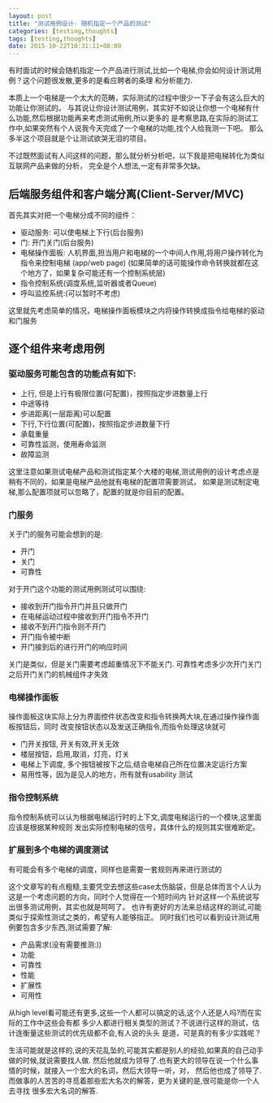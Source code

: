```yaml
---
layout: post
title: "测试用例设计- 随机指定一个产品的测试"
categories: [testing,thoughts]
tags: [testing,thoughts]
date: 2015-10-22T10:31:11+08:00
---
```


有时面试的时候会随机指定一个产品进行测试,比如一个电梯,你会如何设计测试用例？这个问题很发散,更多的是看应聘者的条理
和分析能力.

本质上一个电梯是一个太大的范畴，实际测试的过程中很少一下子会有这么巨大的功能让你测试的。
与其说让你设计测试用例，其实好不如说让你想一个电梯有什么功能,然后根据功能再来考虑测试用例,所以更多的
是考察思路,在实际的测试工作中,如果突然有个人说我今天完成了一个电梯的功能,找个人给我测一下吧。
那么多半这个项目就是个让测试欲哭无泪的项目。

不过既然面试有人问这样的问题，那么就分析分析吧，以下我是把电梯转化为类似互联网产品来做的分析，
完全是个人想法,一定有非常多欠缺。

## 后端服务组件和客户端分离(Client-Server/MVC)

首先其实对把一个电梯分成不同的组件：

- 驱动服务: 可以使电梯上下行(后台服务)
- 门: 开门关门(后台服务)
- 电梯操作面板: 人机界面,担当用户和电梯的一个中间人作用,将用户操作转化为指令来控制电梯 (app/web page)
  (如果简单的话可能操作命令转换就都在这个地方了，如果复杂可能还有一个控制系统层)
- 指令控制系统(调度系统,监听器或者Queue)
- 呼叫监控系统:(可以暂时不考虑)

这里就先考虑简单的情况，电梯操作面板模块之内将操作转换成指令给电梯的驱动和门服务

## 逐个组件来考虑用例
### 驱动服务可能包含的功能点有如下:

- 上行, 但是上行有极限位置(可配置)，按照指定步进数量上行
- 中途等待
- 步进距离(一层距离)可以配置
- 下行,下行位置(可配置)，按照指定步进数量下行
- 承载重量
- 可靠性监测，使用寿命监测
- 故障监测

这里注意如果测试电梯产品和测试指定某个大楼的电梯,测试用例的设计考虑点是稍有不同的，如果是电梯产品他就有电梯的配置项需要测试，
如果是测试制定电梯,那么配置项就可以忽略了，配置的就是你目前的配置。

### 门服务

关于门的服务可能会想到的是:

- 开门
- 关门
- 可靠性

对于开门这个功能的测试用例测试可以围绕:

- 接收到开门指令开门并且只做开门
- 在电梯运动过程中接收到开门指令不开门
- 接收不到开门指令则不开门
- 开门指令被中断
- 开门接到后的进行开门的响应时间

关门是类似，但是关门需要考虑超重情况下不能关门.
可靠性考虑多少次开门关门之后开门关门的机械组件才失效

### 电梯操作面板
操作面板这块实际上分为界面控件状态改变和指令转换两大块,在通过操作操作面板按钮后，同时
改变按钮状态以及发送正确指令,而指令处理这块就可
- 门开关按钮, 开关有效,开关无效
- 楼层按钮，启用,取消，灯亮，灯关
- 电梯上下调度, 多个按钮被按下之后,结合电梯自己所在位置决定运行方案
- 易用性等，因为是见人的地方，所有就有usability 测试

### 指令控制系统
指令控制系统可以认为根据电梯运行时的上下文,调度电梯运行的一个模块,这里面应该是根据某种规则
发出实际控制电梯的信号，具体什么的规则其实很难断定。

### 扩展到多个电梯的调度测试
有可能会有多个电梯的调度，同样也是需要一套规则再来进行测试的

这个文章写的有点粗糙,主要凭空去想这些case太伤脑袋，但是总体而言个人认为这是一个考虑问题的方向，同时个人觉得在一个短时间内
针对这样一个系统说写出很多测试用例，其实也就是呵呵了。
也许有更好的方法来总结这样的测试,可能类似于探索性测试之类的，希望有人能够指正。
同时我们也可以看到设计测试用例要包含多少东西,测试需要了解:

- 产品需求(没有需要推测:))
- 功能
- 可靠性
- 性能
- 扩展性
- 可用性

从high level看可能还有更多,这些一个人都可以搞定的话,这个人还是人吗?而在实际的工作中这些会有都
多少人都进行相关类型的测试？不说进行这样的测试，估计连衡量这些测试的优先级都不会,有人说的头头
是道，可是真的有多少实践呢？

生活可能就是这样的,说的天花乱坠的,可能其实都是别人的经验,如果真的自己动手做的时候,就说需要找人做.
然后他就成为领导了.也有更大的领导在说一个什么事情的时候，就接入一个宏大的名词，然后大领导一听，对，
然后他也成了领导了. 而做事的人苦苦的寻觅着那些宏大名次的解答，更为关键的是,很可能是你一个人去寻找
很多宏大名词的解答.

